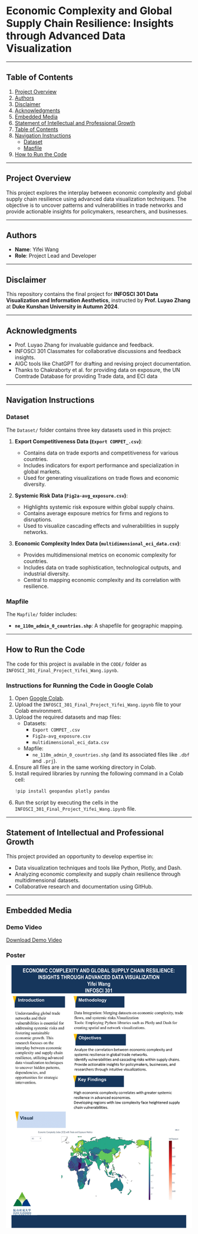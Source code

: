 # Economic Complexity and Global Supply Chain Resilience: Insights through Advanced Data Visualization

---
## Table of Contents
1. [Project Overview](#project-overview)
2. [Authors](#authors)
3. [Disclaimer](#disclaimer)
4. [Acknowledgments](#acknowledgments)
5. [Embedded Media](#embedded-media)
6. [Statement of Intellectual and Professional Growth](#statement-of-intellectual-and-professional-growth)
7. [Table of Contents](#table-of-contents)
8. [Navigation Instructions](#navigation-instructions)
    - [Dataset](#dataset)
    - [Mapfile](#mapfile)
9. [How to Run the Code](#how-to-run-the-code)
---
## Project Overview
This project explores the interplay between economic complexity and global supply chain resilience using advanced data visualization techniques. The objective is to uncover patterns and vulnerabilities in trade networks and provide actionable insights for policymakers, researchers, and businesses.

---

## Authors
- **Name**: Yifei Wang
- **Role**: Project Lead and Developer


---
## Disclaimer
This repository contains the final project for **INFOSCI 301 Data Visualization and Information Aesthetics**, instructed by **Prof. Luyao Zhang** at **Duke Kunshan University in Autumn 2024**.

---

## Acknowledgments
- Prof. Luyao Zhang for invaluable guidance and feedback.
- INFOSCI 301 Classmates for collaborative discussions and feedback insights.
- AIGC tools like ChatGPT for drafting and revising project documentation.
- Thanks to Chakraborty et al. for providing data on exposure,  the UN Comtrade Database for providing Trade data, and ECI data

---

## Navigation Instructions
### Dataset
The `Dataset/` folder contains three key datasets used in this project:
1. **Export Competitiveness Data (`Export COMPET_.csv`)**:
   - Contains data on trade exports and competitiveness for various countries.
   - Includes indicators for export performance and specialization in global markets.
   - Used for generating visualizations on trade flows and economic diversity.

2. **Systemic Risk Data (`Fig2a-avg_exposure.csv`)**:
   - Highlights systemic risk exposure within global supply chains.
   - Contains average exposure metrics for firms and regions to disruptions.
   - Used to visualize cascading effects and vulnerabilities in supply networks.

3. **Economic Complexity Index Data (`multidimensional_eci_data.csv`)**:
   - Provides multidimensional metrics on economic complexity for countries.
   - Includes data on trade sophistication, technological outputs, and industrial diversity.
   - Central to mapping economic complexity and its correlation with resilience.
### Mapfile
The `Mapfile/` folder includes:
- **`ne_110m_admin_0_countries.shp`**: A shapefile for geographic mapping.

---

## How to Run the Code
The code for this project is available in the `CODE/` folder as `INFOSCI_301_Final_Project_Yifei_Wang.ipynb`.

### Instructions for Running the Code in Google Colab
1. Open [Google Colab](https://colab.research.google.com).
2. Upload the `INFOSCI_301_Final_Project_Yifei_Wang.ipynb` file to your Colab environment.
3. Upload the required datasets and map files:
    - Datasets: 
      - `Export COMPET_.csv`
      - `Fig2a-avg_exposure.csv`
      - `multidimensional_eci_data.csv`
    - Mapfile:
      - `ne_110m_admin_0_countries.shp` (and its associated files like `.dbf` and `.prj`).
4. Ensure all files are in the same working directory in Colab.
5. Install required libraries by running the following command in a Colab cell:
    ```python
    !pip install geopandas plotly pandas
    ```
6. Run the script by executing the cells in the `INFOSCI_301_Final_Project_Yifei_Wang.ipynb` file.

---
## Statement of Intellectual and Professional Growth
This project provided an opportunity to develop expertise in:
- Data visualization techniques and tools like Python, Plotly, and Dash.
- Analyzing economic complexity and supply chain resilience through multidimensional datasets.
- Collaborative research and documentation using GitHub.

---
## Embedded Media
### Demo Video
[Download Demo Video](Demo%20Video_INFOSCI%20301_Yifei%20Wang.mp4)

### Poster
![Project Poster](Poster/Poster-1.png)


